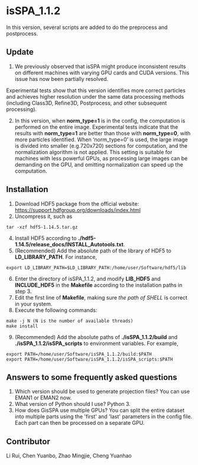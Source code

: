 # isSPA_1.1.2
In this version, several scripts are added to do the preprocess and postprocess.

## Update

1. We previously observed that isSPA might produce inconsistent results on different machines with varying GPU cards and CUDA versions. This issue has now been partially resolved.
  
  Experimental tests show that this version identifies more correct particles and achieves higher resolution under the same data processing methods (including Class3D, Refine3D, Postprocess, and other subsequent processing).

2. In this version, when **norm_type=1** is in the config, the computation is performed on the entire image. Experimental tests indicate that the results with **norm_type=1** are better than those with **norm_type=0**, with more particles identified.
When ‘norm_type=0’ is used, the large image is divided into smaller (e.g.720x720) sections for computation, and the normalization algorithm is not applied. This setting is suitable for machines with less powerful GPUs, as processing large images can be demanding on the GPU, and omitting normalization can speed up the computation.

## Installation
1.	Download HDF5 package from the official website:
  https://support.hdfgroup.org/downloads/index.html 
2.	Uncompress it, such as
```
tar -xzf hdf5-1.14.5.tar.gz
```
4.	Install HDF5 according to **./hdf5-1.14.5/release_docs/INSTALL_Autotools.txt**.
5.	(Recommended) Add the absolute path of the library of HDF5 to **LD_LIBRARY_PATH**. For instance,
```
export LD_LIBRARY_PATH=$LD_LIBRARY_PATH:/home/user/Software/hdf5/lib
```
6.	Enter the directory of isSPA_1.1.2, and modify **LIB_HDF5** and **INCLUDE_HDF5** in the **Makefile** according to the installation paths in step 3.
7.	Edit the first line of **Makefile**, making sure *the path of SHELL* is correct in your system.
8.	Execute the following commands:
```
make -j N (N is the number of available threads)
make install
```
9.  (Recommended) Add the absolute paths of **./isSPA_1.1.2/build** and **./isSPA_1.1.2/isSPA_scripts** to environment variables. For example,
```
export PATH=/home/user/Software/isSPA_1.1.2/build:$PATH
export PATH=/home/user/Software/isSPA_1.1.2/isSPA_scripts:$PATH
```

## Answers to some frequently asked questions
1. Which version should be used to generate projection files?
You can use EMAN1 or EMAN2 now.
2. What version of Python should I use?
Python 3.
3. How does GisSPA use multiple GPUs?
You can split the entire dataset into multiple parts using the 'first' and 'last' parameters in the config file. Each part can then be processed on a separate GPU.

## Contributor
Li Rui, Chen Yuanbo, Zhao Mingjie, Cheng Yuanhao
